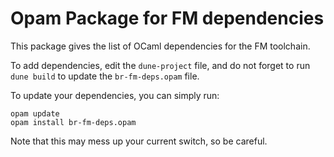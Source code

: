 Opam Package for FM dependencies
================================

This package gives the list of OCaml dependencies for the FM toolchain.

To add dependencies, edit the `dune-project` file, and do not forget to run
`dune build` to update the `br-fm-deps.opam` file.

To update your dependencies, you can simply run:
```
opam update
opam install br-fm-deps.opam
```
Note that this may mess up your current switch, so be careful.
